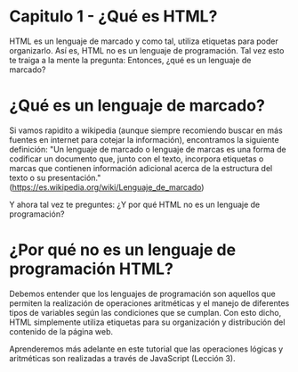 # Capitulo 1 - ¿Qué es HTML?

HTML es un lenguaje de marcado y como tal, utiliza etiquetas para poder organizarlo. Así es, HTML no es un lenguaje de programación. Tal vez esto te traiga a la mente la pregunta: Entonces, ¿qué es un lenguaje de marcado?

# ¿Qué es un lenguaje de marcado?

Si vamos rapidito a wikipedia (aunque siempre recomiendo buscar en más fuentes en internet para cotejar la información), encontramos la siguiente definición: "Un lenguaje de marcado o lenguaje de marcas es una forma de codificar un documento que, junto con el texto, incorpora etiquetas o marcas que contienen información adicional acerca de la estructura del texto o su presentación." (https://es.wikipedia.org/wiki/Lenguaje_de_marcado)

Y ahora tal vez te preguntes: ¿Y por qué HTML no es un lenguaje de programación?

# ¿Por qué no es un lenguaje de programación HTML?

Debemos entender que los lenguajes de programación son aquellos que permiten la realización de operaciones aritméticas y el manejo de diferentes tipos de variables según las condiciones que se cumplan. Con esto dicho, HTML simplemente utiliza etiquetas para su organización y distribución del contenido de la página web.

Aprenderemos más adelante en este tutorial que las operaciones lógicas y aritméticas son realizadas a través de JavaScript (Lección 3).